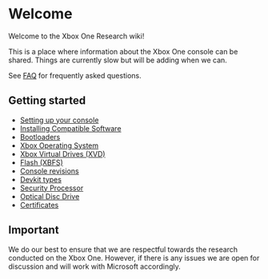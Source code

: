 <!-- TITLE: Home -->
<!-- SUBTITLE: Welcome to this wiki! -->

# Welcome
Welcome to the Xbox One Research wiki\!

This is a place where information about the Xbox One console can be
shared. Things are currently slow but will be adding when we can.

See [FAQ](faq) for frequently asked questions.

## Getting started

  - [Setting up your console](setup-dev-mode)
  - [Installing Compatible Software](installing-compatible_software)
  - [Bootloaders](bootloaders)
  - [Xbox Operating System](xbox-operating-system)
  - [Xbox Virtual Drives (XVD)](xbox-virtual-drive)
  - [Flash (XBFS)](xbox-boot-file-system)
  - [Console revisions](console-revisions)
  - [Devkit types](devkit-types)
  - [Security Processor](security-processor)
  - [Optical Disc Drive](optical-disc-drive)
  - [Certificates](certificates)

## Important

We do our best to ensure that we are respectful towards the research
conducted on the Xbox One. However, if there is any issues we are open
for discussion and will work with Microsoft accordingly.